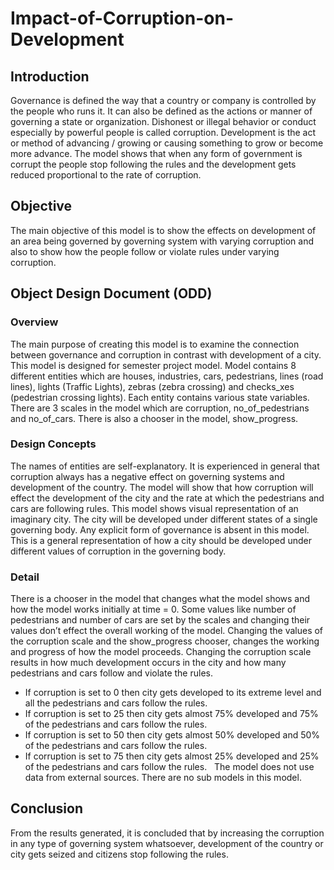 # Impact-of-Corruption-on-Development

## Introduction
Governance is defined the way that a country or company is controlled by the people who runs it. It can also be defined as the actions or manner of governing a state or organization. Dishonest or illegal behavior or conduct especially by powerful people is called corruption.
Development is the act or method of advancing / growing or causing something to grow or become more advance. The model shows that when any form of government is corrupt the people stop following the rules and the development gets reduced proportional to the rate of corruption. 


## Objective
The main objective of this model is to show the effects on development of an area being governed by governing system with varying corruption and also to show how the people follow or violate rules under varying corruption.  

## Object Design Document (ODD)

### Overview
The main purpose of creating this model is to examine the connection between governance and corruption in contrast with development of a city. This model is designed for semester project model. Model contains 8 different entities which are houses, industries, cars, pedestrians, lines (road lines), lights (Traffic Lights), zebras (zebra crossing) and checks_xes (pedestrian crossing lights). Each entity contains various state variables. There are 3 scales in the model which are corruption, no_of_pedestrians and no_of_cars. There is also a chooser in the model, show_progress.

### Design Concepts
The names of entities are self-explanatory. It is experienced in general that corruption always has a negative effect on governing systems and development of the country. The model will show that how corruption will effect the development of the city and the rate at which the pedestrians and cars are following rules. This model shows visual representation of an imaginary city. The city will be developed under different states of a single governing body. Any explicit form of governance is absent in this model. This is a general representation of how a city should be developed under different values of corruption in the governing body.

### Detail
There is a chooser in the model that changes what the model shows and how the model works initially at time = 0. Some values like number of pedestrians and number of cars are set by the scales and changing their values don’t effect the overall working of the model. Changing the values of the corruption scale and the show_progress chooser, changes the working and progress of how the model proceeds. Changing the corruption scale results in how much development occurs in the city and how many pedestrians and cars follow and violate the rules.  
- If corruption is set to 0 then city gets developed to its extreme level and all the pedestrians and cars follow the rules.
- If corruption is set to 25 then city gets almost 75% developed and 75% of the pedestrians and cars follow the rules.
- If corruption is set to 50 then city gets almost 50% developed and 50% of the pedestrians and cars follow the rules.
- If corruption is set to 75 then city gets almost 25% developed and 25% of the pedestrians and cars follow the rules.
 
The model does not use data from external sources. There are no sub models in this model.

## Conclusion
From the results generated, it is concluded that by increasing the corruption in any type of governing system whatsoever, development of the country or city gets seized and citizens stop following the rules.
